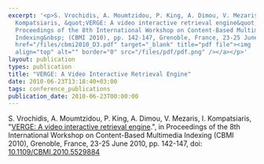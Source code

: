 ```yaml
---
excerpt: '<p>S. Vrochidis, A. Moumtzidou, P. King, A. Dimou, V. Mezaris and I.
  Kompatsiaris, &quot;VERGE: A video interactive retrieval engine&quot;, in
  Proceedings of the 8th International Workshop on Content-Based Multimedia
  Indexing&nbsp; (CBMI 2010), pp. 142-147, Grenoble, France, 23-25 June 2010.<a
  href="/files/cbmi2010_D3.pdf" target="_blank" title="pdf file"><img
  align="top" alt="" border="0" src="/files/pdf/pdf.png" /></a></p>'
layout: publication
types: publication
title: "VERGE: A Video Interactive Retrieval Engine"
date: 2010-06-23T13:18:40+03:00
tags: conference_publications
publication_date: 2010-06-23T00:00:00
---
```

S. Vrochidis, A. Moumtzidou, P. King, A. Dimou, V. Mezaris, I. Kompatsiaris, "[VERGE: A video interactive retrieval engine](https://mklab.iti.gr/files/cbmi2010_D3.pdf).", in Proceedings of the 8th International Workshop on Content-Based Multimedia Indexing (CBMI 2010), Grenoble, France, 23-25 June 2010, pp. 142-147, doi: [10.1109/CBMI.2010.5529884](https://ieeexplore.ieee.org/document/5529884)
